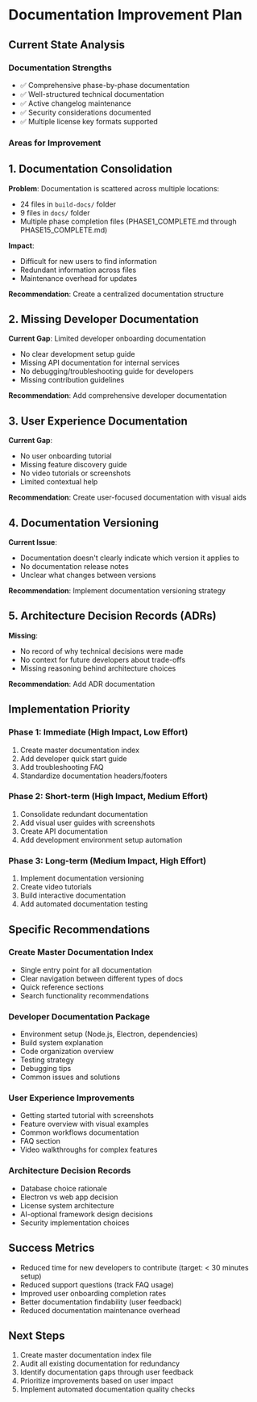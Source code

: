# Documentation Improvement Plan

## Current State Analysis

### Documentation Strengths

- ✅ Comprehensive phase-by-phase documentation
- ✅ Well-structured technical documentation
- ✅ Active changelog maintenance
- ✅ Security considerations documented
- ✅ Multiple license key formats supported

### Areas for Improvement

## 1. Documentation Consolidation

**Problem**: Documentation is scattered across multiple locations:

- 24 files in `build-docs/` folder
- 9 files in `docs/` folder  
- Multiple phase completion files (PHASE1_COMPLETE.md through PHASE15_COMPLETE.md)

**Impact**:

- Difficult for new users to find information
- Redundant information across files
- Maintenance overhead for updates

**Recommendation**: Create a centralized documentation structure

## 2. Missing Developer Documentation

**Current Gap**: Limited developer onboarding documentation

- No clear development setup guide
- Missing API documentation for internal services
- No debugging/troubleshooting guide for developers
- Missing contribution guidelines

**Recommendation**: Add comprehensive developer documentation

## 3. User Experience Documentation

**Current Gap**:

- No user onboarding tutorial
- Missing feature discovery guide
- No video tutorials or screenshots
- Limited contextual help

**Recommendation**: Create user-focused documentation with visual aids

## 4. Documentation Versioning

**Current Issue**:

- Documentation doesn't clearly indicate which version it applies to
- No documentation release notes
- Unclear what changes between versions

**Recommendation**: Implement documentation versioning strategy

## 5. Architecture Decision Records (ADRs)

**Missing**:

- No record of why technical decisions were made
- No context for future developers about trade-offs
- Missing reasoning behind architecture choices

**Recommendation**: Add ADR documentation

## Implementation Priority

### Phase 1: Immediate (High Impact, Low Effort)

1. Create master documentation index
2. Add developer quick start guide
3. Add troubleshooting FAQ
4. Standardize documentation headers/footers

### Phase 2: Short-term (High Impact, Medium Effort)  

1. Consolidate redundant documentation
2. Add visual user guides with screenshots
3. Create API documentation
4. Add development environment setup automation

### Phase 3: Long-term (Medium Impact, High Effort)

1. Implement documentation versioning
2. Create video tutorials
3. Build interactive documentation
4. Add automated documentation testing

## Specific Recommendations

### Create Master Documentation Index

- Single entry point for all documentation
- Clear navigation between different types of docs
- Quick reference sections
- Search functionality recommendations

### Developer Documentation Package

- Environment setup (Node.js, Electron, dependencies)
- Build system explanation  
- Code organization overview
- Testing strategy
- Debugging tips
- Common issues and solutions

### User Experience Improvements

- Getting started tutorial with screenshots
- Feature overview with visual examples
- Common workflows documentation
- FAQ section
- Video walkthroughs for complex features

### Architecture Decision Records

- Database choice rationale
- Electron vs web app decision
- License system architecture
- AI-optional framework design decisions
- Security implementation choices

## Success Metrics

- Reduced time for new developers to contribute (target: < 30 minutes setup)
- Reduced support questions (track FAQ usage)
- Improved user onboarding completion rates
- Better documentation findability (user feedback)
- Reduced documentation maintenance overhead

## Next Steps

1. Create master documentation index file
2. Audit all existing documentation for redundancy
3. Identify documentation gaps through user feedback
4. Prioritize improvements based on user impact
5. Implement automated documentation quality checks
